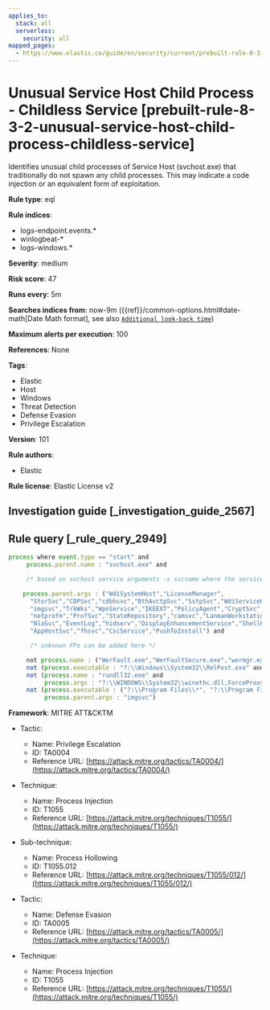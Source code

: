 ```yaml
---
applies_to:
  stack: all
  serverless:
    security: all
mapped_pages:
  - https://www.elastic.co/guide/en/security/current/prebuilt-rule-8-3-2-unusual-service-host-child-process-childless-service.html
---
```


# Unusual Service Host Child Process - Childless Service [prebuilt-rule-8-3-2-unusual-service-host-child-process-childless-service]

Identifies unusual child processes of Service Host (svchost.exe) that traditionally do not spawn any child processes. This may indicate a code injection or an equivalent form of exploitation.

**Rule type**: eql

**Rule indices**:

* logs-endpoint.events.*
* winlogbeat-*
* logs-windows.*

**Severity**: medium

**Risk score**: 47

**Runs every**: 5m

**Searches indices from**: now-9m ({{ref}}/common-options.html#date-math[Date Math format], see also [`Additional look-back time`](docs-content://solutions/security/detect-and-alert/create-detection-rule.md#rule-schedule))

**Maximum alerts per execution**: 100

**References**: None

**Tags**:

* Elastic
* Host
* Windows
* Threat Detection
* Defense Evasion
* Privilege Escalation

**Version**: 101

**Rule authors**:

* Elastic

**Rule license**: Elastic License v2

## Investigation guide [_investigation_guide_2567]



## Rule query [_rule_query_2949]

```js
process where event.type == "start" and
     process.parent.name : "svchost.exe" and

     /* based on svchost service arguments -s svcname where the service is known to be childless */

    process.parent.args : ("WdiSystemHost","LicenseManager",
      "StorSvc","CDPSvc","cdbhsvc","BthAvctpSvc","SstpSvc","WdiServiceHost",
      "imgsvc","TrkWks","WpnService","IKEEXT","PolicyAgent","CryptSvc",
      "netprofm","ProfSvc","StateRepository","camsvc","LanmanWorkstation",
      "NlaSvc","EventLog","hidserv","DisplayEnhancementService","ShellHWDetection",
      "AppHostSvc","fhsvc","CscService","PushToInstall") and

      /* unknown FPs can be added here */

     not process.name : ("WerFault.exe","WerFaultSecure.exe","wermgr.exe") and
     not (process.executable : "?:\\Windows\\System32\\RelPost.exe" and process.parent.args : "WdiSystemHost") and
     not (process.name : "rundll32.exe" and
          process.args : "?:\\WINDOWS\\System32\\winethc.dll,ForceProxyDetectionOnNextRun" and process.parent.args : "WdiServiceHost") and
     not (process.executable : ("?:\\Program Files\\*", "?:\\Program Files (x86)\\*", "?:\\Windows\\System32\\Kodak\\kds_i4x50\\lib\\lexexe.exe") and
          process.parent.args : "imgsvc")
```

**Framework**: MITRE ATT&CKTM

* Tactic:

    * Name: Privilege Escalation
    * ID: TA0004
    * Reference URL: [https://attack.mitre.org/tactics/TA0004/](https://attack.mitre.org/tactics/TA0004/)

* Technique:

    * Name: Process Injection
    * ID: T1055
    * Reference URL: [https://attack.mitre.org/techniques/T1055/](https://attack.mitre.org/techniques/T1055/)

* Sub-technique:

    * Name: Process Hollowing
    * ID: T1055.012
    * Reference URL: [https://attack.mitre.org/techniques/T1055/012/](https://attack.mitre.org/techniques/T1055/012/)

* Tactic:

    * Name: Defense Evasion
    * ID: TA0005
    * Reference URL: [https://attack.mitre.org/tactics/TA0005/](https://attack.mitre.org/tactics/TA0005/)

* Technique:

    * Name: Process Injection
    * ID: T1055
    * Reference URL: [https://attack.mitre.org/techniques/T1055/](https://attack.mitre.org/techniques/T1055/)



